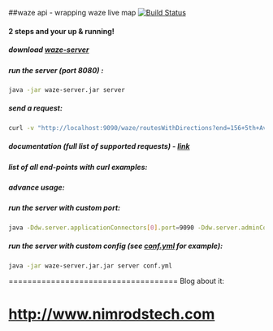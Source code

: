 ##waze api - wrapping waze live map [![Build Status](https://travis-ci.org/Nimrod007/waze-api.svg?branch=master)](https://travis-ci.org/Nimrod007/waze-api)

#### 2 steps and your up & running!

##### download [waze-server](https://github.com/Nimrod007/waze-api/releases/download/1.0/waze-server.jar)
##### run the server (port 8080) :
 ```bash
 java -jar waze-server.jar server
 ```
 
##### send a request:
```bash
curl -v "http://localhost:9090/waze/routesWithDirections?end=156+5th+Avenue%2C+New+York%2C+NY+10010&start=6+East+57th+Street%2C+New+York%2C+NY+10022" -H "Accept: application/json"
```

##### documentation (full list of supported requests) - [link](http://htmlpreview.github.io/?https://github.com/Nimrod007/waze-api/blob/master/docs.html)

##### list of all end-points with curl examples:

##### advance usage:
##### run the server with custom port:
 ```bash
 java -Ddw.server.applicationConnectors[0].port=9090 -Ddw.server.adminConnectors[0].port=9091 -jar waze-server.jar server
 ```
##### run the server with custom config (see [conf.yml](https://github.com/Nimrod007/waze-api/blob/master/src/main/resources/conf.yml]) for example):
 ```bash
 java -jar waze-server.jar.jar server conf.yml
 ```

====================================
Blog about it:

http://www.nimrodstech.com
====================================
